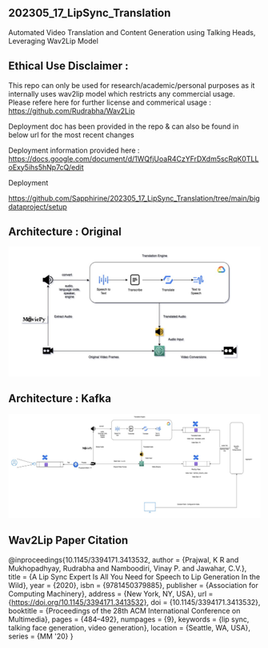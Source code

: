 ## 202305_17_LipSync_Translation
Automated Video Translation and Content Generation using Talking Heads, Leveraging Wav2Lip Model

## Ethical Use Disclaimer : 

This repo can only be used for research/academic/personal  purposes as it internally uses wav2lip model which restricts any commercial usage.  
Please refere here for further license and commerical usage : https://github.com/Rudrabha/Wav2Lip

Deployment doc has been provided in the repo & can also be found in below url for the most recent changes

Deployment information provided here :  
https://docs.google.com/document/d/1WQfjUoaR4CzYFrDXdm5scRqK0TLLoExy5ihs5hNp7cQ/edit

Deployment 

https://github.com/Sapphirine/202305_17_LipSync_Translation/tree/main/bigdataproject/setup

## Architecture : Original 

![alt text](https://github.com/Sapphirine/202305_17_LipSync_Translation/blob/main/Screenshot%202023-05-12%20at%2018.26.38.png)

## Architecture : Kafka


![alt text](https://github.com/Sapphirine/202305_17_LipSync_Translation/blob/main/Screenshot%202023-05-12%20at%2018.08.53.png)


## Wav2Lip Paper Citation

@inproceedings{10.1145/3394171.3413532,
author = {Prajwal, K R and Mukhopadhyay, Rudrabha and Namboodiri, Vinay P. and Jawahar, C.V.},
title = {A Lip Sync Expert Is All You Need for Speech to Lip Generation In the Wild},
year = {2020},
isbn = {9781450379885},
publisher = {Association for Computing Machinery},
address = {New York, NY, USA},
url = {https://doi.org/10.1145/3394171.3413532},
doi = {10.1145/3394171.3413532},
booktitle = {Proceedings of the 28th ACM International Conference on Multimedia},
pages = {484–492},
numpages = {9},
keywords = {lip sync, talking face generation, video generation},
location = {Seattle, WA, USA},
series = {MM '20}
}


